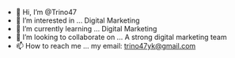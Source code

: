 - 👋 Hi, I’m @Trino47
- 👀 I’m interested in ... Digital Marketing
- 🌱 I’m currently learning ... Digital Marketing
- 💞️ I’m looking to collaborate on ... A strong digital marketing team
- 📫 How to reach me ... my email: trino47yk@gmail.com

<!---
Trino47/Trino47 is a ✨ special ✨ repository because its `README.md` (this file) appears on your GitHub profile.
You can click the Preview link to take a look at your changes.
--->

